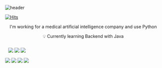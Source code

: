 ![header](https://capsule-render.vercel.app/api?type=wave&color=auto&height=300&section=header&text=capsule%20render&fontSize=90)
<!-- ![devmoonjs's GitHub stats](https://github-readme-stats.vercel.app/api?username=devmoonjs&show_icons=true&theme=github_dark) -->

[![Hits](https://hits.seeyoufarm.com/api/count/incr/badge.svg?url=https%3A%2F%2Fgithub.com%2Fdevmoonjs&count_bg=%2379C83D&title_bg=%23555555&icon=apple.svg&icon_color=%23E7E7E7&title=hits&edge_flat=false)](https://hits.seeyoufarm.com)

<p align = "center">I'm working for a medical artificial intelligence company and use Python</p>
<p align = "center">💡 Currently learning Backend with Java</p>

<div style="display:flex; flex-direction:column; align-items:flex-start;">
    <!-- Backend -->
    <div>
        <p align = "center"><img src="https://img.shields.io/badge/Java-007396?style=for-the-badge&logo=Java&logoColor=white">
        <img src="https://img.shields.io/badge/Python-3776AB?style=for-the-badge&logo=Python&logoColor=white">
        <img src="https://img.shields.io/badge/C-A8B9CC?style=for-the-badge&logo=C&logoColor=white"></p>
        <p align = "center"><img src="https://img.shields.io/badge/Spring-6DB33F?style=for-the-badge&logo=Spring&logoColor=white">
        <img src="https://img.shields.io/badge/react-61DAFB?style=for-the-badge&logo=react&logoColor=black">
        <img src="https://img.shields.io/badge/mysql-4479A1?style=for-the-badge&logo=mysql&logoColor=white">
       <img src="https://img.shields.io/badge/html-E34F26?style=for-the-badge&logo=html5&logoColor=white"></p>
    </div></div></p>
        
</p>

